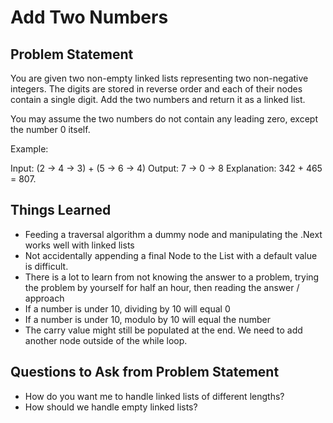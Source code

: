 # Add Two Numbers

## Problem Statement
You are given two non-empty linked lists representing two non-negative integers. The digits are stored in reverse order and each of their nodes contain a single digit. Add the two numbers and return it as a linked list.

You may assume the two numbers do not contain any leading zero, except the number 0 itself.

Example:

Input: (2 -> 4 -> 3) + (5 -> 6 -> 4)
Output: 7 -> 0 -> 8
Explanation: 342 + 465 = 807.

## Things Learned
- Feeding a traversal algorithm a dummy node and manipulating the .Next works well with linked lists
- Not accidentally appending a final Node to the List with a default value is difficult.
- There is a lot to learn from not knowing the answer to a problem, trying the problem by yourself for half an hour, then reading the answer / approach
- If a number is under 10, dividing by 10 will equal 0
- If a number is under 10, modulo by 10 will equal the number
- The carry value might still be populated at the end.  We need to add another node outside of the while loop.

## Questions to Ask from Problem Statement
- How do you want me to handle linked lists of different lengths?
- How should we handle empty linked lists?
